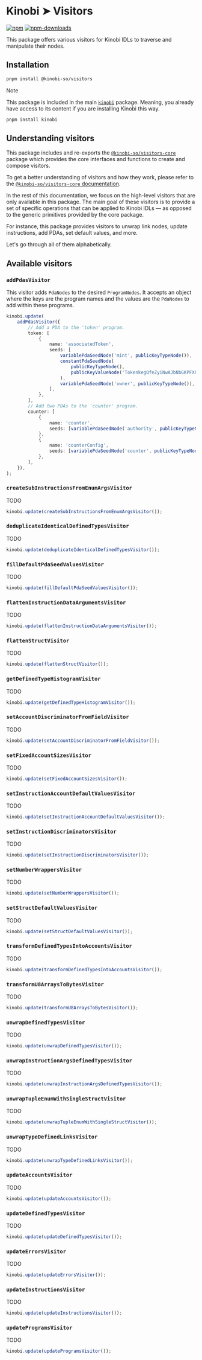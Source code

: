 # Kinobi ➤ Visitors

[![npm][npm-image]][npm-url]
[![npm-downloads][npm-downloads-image]][npm-url]

[npm-downloads-image]: https://img.shields.io/npm/dm/@kinobi-so/visitors.svg?style=flat
[npm-image]: https://img.shields.io/npm/v/@kinobi-so/visitors.svg?style=flat&label=%40kinobi-so%2Fvisitors
[npm-url]: https://www.npmjs.com/package/@kinobi-so/visitors

This package offers various visitors for Kinobi IDLs to traverse and manipulate their nodes.

## Installation

```sh
pnpm install @kinobi-so/visitors
```

> [!NOTE]
> This package is included in the main [`kinobi`](../library) package. Meaning, you already have access to its content if you are installing Kinobi this way.
>
> ```sh
> pnpm install kinobi
> ```

## Understanding visitors

This package includes and re-exports the [`@kinobi-so/visitors-core`](../visitors-core/README.md) package which provides the core interfaces and functions to create and compose visitors.

To get a better understanding of visitors and how they work, please refer to the [`@kinobi-so/visitors-core` documentation](../visitors-core/README.md).

In the rest of this documentation, we focus on the high-level visitors that are only available in this package. The main goal of these visitors is to provide a set of specific operations that can be applied to Kinobi IDLs — as opposed to the generic primitives provided by the core package.

For instance, this package provides visitors to unwrap link nodes, update instructions, add PDAs, set default values, and more.

Let's go through all of them alphabetically.

## Available visitors

### `addPdasVisitor`

This visitor adds `PdaNodes` to the desired `ProgramNodes`. It accepts an object where the keys are the program names and the values are the `PdaNodes` to add within these programs.

```ts
kinobi.update(
    addPdasVisitor({
        // Add a PDA to the 'token' program.
        token: [
            {
                name: 'associatedToken',
                seeds: [
                    variablePdaSeedNode('mint', publicKeyTypeNode()),
                    constantPdaSeedNode(
                        publicKeyTypeNode(),
                        publicKeyValueNode('TokenkegQfeZyiNwAJbNbGKPFXCWuBvf9Ss623VQ5DA'),
                    ),
                    variablePdaSeedNode('owner', publicKeyTypeNode()),
                ],
            },
        ],
        // Add two PDAs to the 'counter' program.
        counter: [
            {
                name: 'counter',
                seeds: [variablePdaSeedNode('authority', publicKeyTypeNode())],
            },
            {
                name: 'counterConfig',
                seeds: [variablePdaSeedNode('counter', publicKeyTypeNode())],
            },
        ],
    }),
);
```

### `createSubInstructionsFromEnumArgsVisitor`

TODO

```ts
kinobi.update(createSubInstructionsFromEnumArgsVisitor());
```

### `deduplicateIdenticalDefinedTypesVisitor`

TODO

```ts
kinobi.update(deduplicateIdenticalDefinedTypesVisitor());
```

### `fillDefaultPdaSeedValuesVisitor`

TODO

```ts
kinobi.update(fillDefaultPdaSeedValuesVisitor());
```

### `flattenInstructionDataArgumentsVisitor`

TODO

```ts
kinobi.update(flattenInstructionDataArgumentsVisitor());
```

### `flattenStructVisitor`

TODO

```ts
kinobi.update(flattenStructVisitor());
```

### `getDefinedTypeHistogramVisitor`

TODO

```ts
kinobi.update(getDefinedTypeHistogramVisitor());
```

### `setAccountDiscriminatorFromFieldVisitor`

TODO

```ts
kinobi.update(setAccountDiscriminatorFromFieldVisitor());
```

### `setFixedAccountSizesVisitor`

TODO

```ts
kinobi.update(setFixedAccountSizesVisitor());
```

### `setInstructionAccountDefaultValuesVisitor`

TODO

```ts
kinobi.update(setInstructionAccountDefaultValuesVisitor());
```

### `setInstructionDiscriminatorsVisitor`

TODO

```ts
kinobi.update(setInstructionDiscriminatorsVisitor());
```

### `setNumberWrappersVisitor`

TODO

```ts
kinobi.update(setNumberWrappersVisitor());
```

### `setStructDefaultValuesVisitor`

TODO

```ts
kinobi.update(setStructDefaultValuesVisitor());
```

### `transformDefinedTypesIntoAccountsVisitor`

TODO

```ts
kinobi.update(transformDefinedTypesIntoAccountsVisitor());
```

### `transformU8ArraysToBytesVisitor`

TODO

```ts
kinobi.update(transformU8ArraysToBytesVisitor());
```

### `unwrapDefinedTypesVisitor`

TODO

```ts
kinobi.update(unwrapDefinedTypesVisitor());
```

### `unwrapInstructionArgsDefinedTypesVisitor`

TODO

```ts
kinobi.update(unwrapInstructionArgsDefinedTypesVisitor());
```

### `unwrapTupleEnumWithSingleStructVisitor`

TODO

```ts
kinobi.update(unwrapTupleEnumWithSingleStructVisitor());
```

### `unwrapTypeDefinedLinksVisitor`

TODO

```ts
kinobi.update(unwrapTypeDefinedLinksVisitor());
```

### `updateAccountsVisitor`

TODO

```ts
kinobi.update(updateAccountsVisitor());
```

### `updateDefinedTypesVisitor`

TODO

```ts
kinobi.update(updateDefinedTypesVisitor());
```

### `updateErrorsVisitor`

TODO

```ts
kinobi.update(updateErrorsVisitor());
```

### `updateInstructionsVisitor`

TODO

```ts
kinobi.update(updateInstructionsVisitor());
```

### `updateProgramsVisitor`

TODO

```ts
kinobi.update(updateProgramsVisitor());
```
